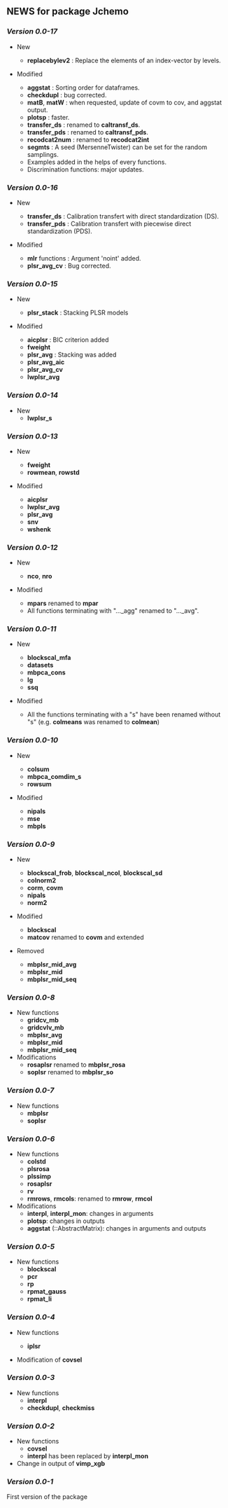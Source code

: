 ## NEWS for package **Jchemo**

### *Version 0.0-17*
- New 
    - **replacebylev2** : Replace the elements of an index-vector by levels.

- Modified
    - **aggstat** : Sorting order for dataframes.
    - **checkdupl** : bug corrected.
    - **matB**, **matW** : when requested, update of covm to cov, and aggstat output.
    - **plotsp** : faster.
    - **transfer_ds** : renamed to **caltransf_ds**.
    - **transfer_pds** : renamed to **caltransf_pds**.
    - **recodcat2num** : renamed to **recodcat2int**
    - **segmts** : A seed (MersenneTwister) can be set for the random samplings.
    - Examples added in the helps of every functions.
    - Discrimination functions: major updates.

### *Version 0.0-16*
- New 
    - **transfer_ds** : Calibration transfert with direct standardization (DS).
    - **transfer_pds** : Calibration transfert with piecewise direct standardization (PDS).

- Modified
    - **mlr** functions : Argument 'noint' added.
    - **plsr_avg_cv** : Bug corrected.

### *Version 0.0-15*
- New 
    - **plsr_stack** : Stacking PLSR models

- Modified
    - **aicplsr** : BIC criterion added
    - **fweight**
    - **plsr_avg** : Stacking was added
    - **plsr_avg_aic**
    - **plsr_avg_cv**
    - **lwplsr_avg**

### *Version 0.0-14*
- New 
    - **lwplsr_s** 

### *Version 0.0-13*
- New 
    - **fweight** 
    - **rowmean**, **rowstd**

- Modified
    - **aicplsr**
    - **lwplsr_avg**
    - **plsr_avg**
    - **snv**
    - **wshenk**

### *Version 0.0-12*
- New 
    - **nco**, **nro**

- Modified
    - **mpars** renamed to **mpar**
    - All functions terminating with "..._agg" renamed to "..._avg".


### *Version 0.0-11*
- New 
    - **blockscal_mfa**
    - **datasets**
    - **mbpca_cons**
    - **lg**
    - **ssq**

- Modified
    - All the functions terminating with a "s" have been renamed without "s"
    (e.g. **colmeans** was renamed to **colmean**)

### *Version 0.0-10*
- New 
    - **colsum**
    - **mbpca_comdim_s**
    - **rowsum**

- Modified
    - **nipals**
    - **mse**
    - **mbpls**

### *Version 0.0-9*
- New 
    - **blockscal_frob**, **blockscal_ncol**, **blockscal_sd**
    - **colnorm2**
    - **corm**, **covm**
    - **nipals**
    - **norm2**

- Modified
    - **blockscal** 
    - **matcov** renamed to **covm** and extended

- Removed
    - **mbplsr_mid_avg**
    - **mbplsr_mid**
    - **mbplsr_mid_seq**

### *Version 0.0-8*
- New functions
    - **gridcv_mb**
    - **gridcvlv_mb**
    - **mbplsr_avg**
    - **mbplsr_mid**
    - **mbplsr_mid_seq**
- Modifications 
    - **rosaplsr** renamed to **mbplsr_rosa**
    - **soplsr** renamed to **mbplsr_so**

### *Version 0.0-7*
- New functions
    - **mbplsr**
    - **soplsr**

### *Version 0.0-6*
- New functions
    - **colstd**
    - **plsrosa**
    - **plssimp**
    - **rosaplsr**
    - **rv**
    - **rmrows**, **rmcols**: renamed to **rmrow**, **rmcol**
- Modifications 
    - **interpl**, **interpl_mon**: changes in arguments
    - **plotsp**: changes in outputs
    - **aggstat** (::AbstractMatrix): changes in arguments and outputs
 
### *Version 0.0-5*
- New functions
    - **blockscal**
    - **pcr**
    - **rp**
    - **rpmat_gauss**
    - **rpmat_li**
   
### *Version 0.0-4*
- New functions
    - **iplsr**

- Modification of **covsel**

### *Version 0.0-3*
- New functions
    - **interpl**
    - **checkdupl**, **checkmiss**

### *Version 0.0-2*
- New functions
    - **covsel**
    - **interpl** has been replaced by **interpl_mon**
- Change in output of **vimp_xgb**

### *Version 0.0-1*

First version of the package
